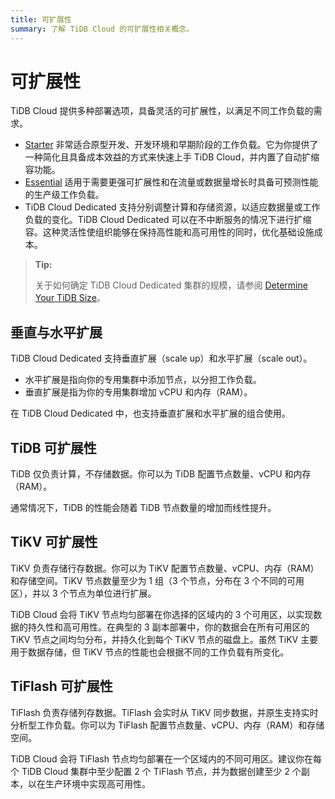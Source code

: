 ```yaml
---
title: 可扩展性
summary: 了解 TiDB Cloud 的可扩展性相关概念。
---
```


# 可扩展性

TiDB Cloud 提供多种部署选项，具备灵活的可扩展性，以满足不同工作负载的需求。

- [Starter](/tidb-cloud/select-cluster-tier.md#tidb-cloud-serverless) 非常适合原型开发、开发环境和早期阶段的工作负载。它为你提供了一种简化且具备成本效益的方式来快速上手 TiDB Cloud，并内置了自动扩缩容功能。
- [Essential](/tidb-cloud/select-cluster-tier.md#essential) 适用于需要更强可扩展性和在流量或数据量增长时具备可预测性能的生产级工作负载。
- TiDB Cloud Dedicated 支持分别调整计算和存储资源，以适应数据量或工作负载的变化。TiDB Cloud Dedicated 可以在不中断服务的情况下进行扩缩容。这种灵活性使组织能够在保持高性能和高可用性的同时，优化基础设施成本。

> **Tip:**
>
> 关于如何确定 TiDB Cloud Dedicated 集群的规模，请参阅 [Determine Your TiDB Size](/tidb-cloud/size-your-cluster.md)。

## 垂直与水平扩展

TiDB Cloud Dedicated 支持垂直扩展（scale up）和水平扩展（scale out）。

- 水平扩展是指向你的专用集群中添加节点，以分担工作负载。
- 垂直扩展是指为你的专用集群增加 vCPU 和内存（RAM）。

在 TiDB Cloud Dedicated 中，也支持垂直扩展和水平扩展的组合使用。

## TiDB 可扩展性

TiDB 仅负责计算，不存储数据。你可以为 TiDB 配置节点数量、vCPU 和内存（RAM）。

通常情况下，TiDB 的性能会随着 TiDB 节点数量的增加而线性提升。

## TiKV 可扩展性

TiKV 负责存储行存数据。你可以为 TiKV 配置节点数量、vCPU、内存（RAM）和存储空间。TiKV 节点数量至少为 1 组（3 个节点，分布在 3 个不同的可用区），并以 3 个节点为单位进行扩展。

TiDB Cloud 会将 TiKV 节点均匀部署在你选择的区域内的 3 个可用区，以实现数据的持久性和高可用性。在典型的 3 副本部署中，你的数据会在所有可用区的 TiKV 节点之间均匀分布，并持久化到每个 TiKV 节点的磁盘上。虽然 TiKV 主要用于数据存储，但 TiKV 节点的性能也会根据不同的工作负载有所变化。

## TiFlash 可扩展性

TiFlash 负责存储列存数据。TiFlash 会实时从 TiKV 同步数据，并原生支持实时分析型工作负载。你可以为 TiFlash 配置节点数量、vCPU、内存（RAM）和存储空间。

TiDB Cloud 会将 TiFlash 节点均匀部署在一个区域内的不同可用区。建议你在每个 TiDB Cloud 集群中至少配置 2 个 TiFlash 节点，并为数据创建至少 2 个副本，以在生产环境中实现高可用性。